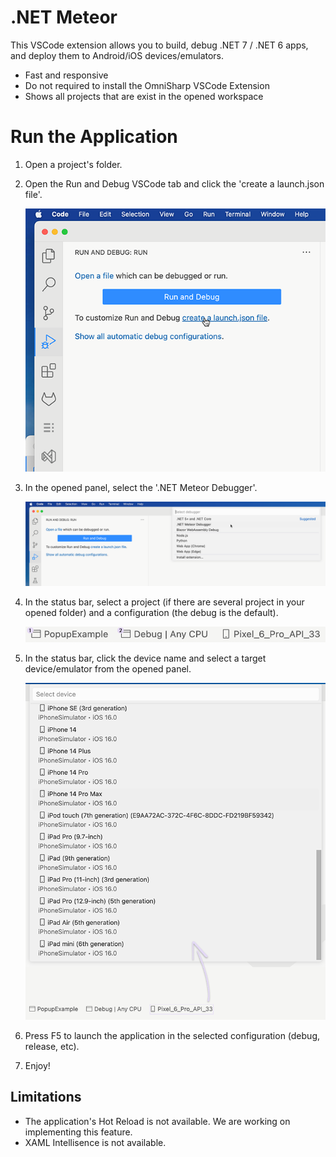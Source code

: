 # .NET Meteor

This VSCode extension allows you to build, debug .NET 7 / .NET 6 apps, and deploy them to Android/iOS devices/emulators.

* Fast and responsive
* Do not required to install the OmniSharp VSCode Extension
* Shows all projects that are exist in the opened workspace

# Run the Application

1. Open a project's folder.
1. Open the Run and Debug VSCode tab and click the 'create a launch.json file'.

    ![image](./img/build-file.png)
    
1. In the opened panel, select the '.NET Meteor Debugger'.

    ![image](./img/debugger.png)
    
1. In the status bar, select a project (if there are several project in your opened folder) and a configuration (the debug is the default).

    ![image](./img/status-1.png)

    
3. In the status bar, click the device name and select a target device/emulator from the opened panel.

    ![image](./img/devices.png)

1. Press F5 to launch the application in the selected configuration (debug, release, etc). 
1. Enjoy!

## Limitations

* The application's Hot Reload is not available. We are working on implementing this feature.
* XAML Intellisence is not available.

